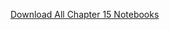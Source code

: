 [Download All Chapter 15 Notebooks](https://download-directory.github.io/?url=https://github.com/coursekata/teaching-materials/tree/main/By%20Chapter%20(ABCD)/Chapter%2015)
